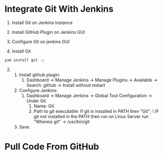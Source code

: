 # Integrate Git With Jenkins

1. Install Git on Jenkins Instance
2. Install GitHub Plugin on Jenkins GUI
3. Configure Git on jenkins GUI

1.  Install Git
  ```bash
  yum install git -y
  ```

2. 
   1. Install github plugin: 
      1. Dashboard -> Manage Jenkins -> Manage Plugins -> Available -> Search: github -> Install without restart
   2. Configure Jenkins:
      1. Dashboard -> Manage Jenkins -> Global Tool Configuration -> Under Git
         1. Name: Git
         2. Path to git executable: If git is installed in PATH then "Git"; \ IF git not installed in the PATH then run  on Linux Server run "Whereis git" -> /usr/bin/git
   3. Save.

# Pull Code From GitHub